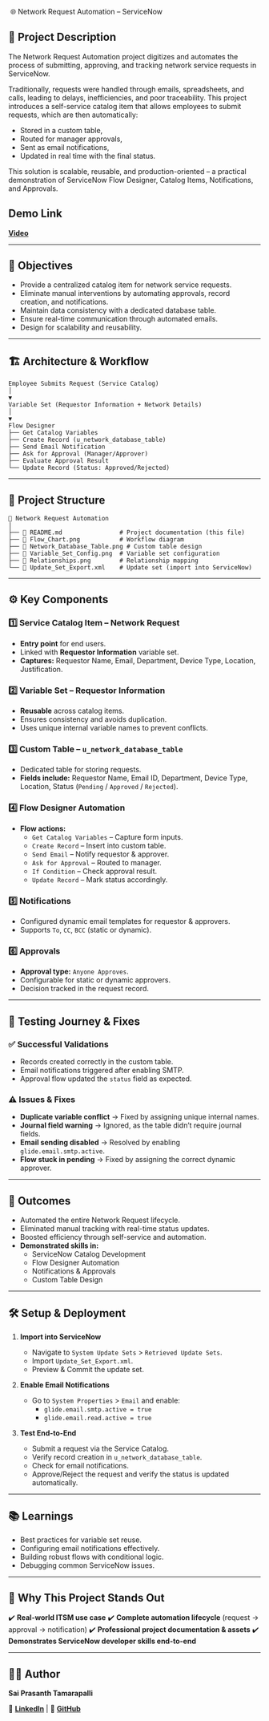 
﻿ 🌐 Network Request Automation – ServiceNow

## 📝 Project Description

The Network Request Automation project digitizes and automates the process of submitting, approving, and tracking network service requests in ServiceNow.

Traditionally, requests were handled through emails, spreadsheets, and calls, leading to delays, inefficiencies, and poor traceability. This project introduces a self-service catalog item that allows employees to submit requests, which are then automatically:

- Stored in a custom table,
- Routed for manager approvals,
- Sent as email notifications,
- Updated in real time with the final status.

This solution is scalable, reusable, and production-oriented – a practical demonstration of ServiceNow Flow Designer, Catalog Items, Notifications, and Approvals.

## Demo Link
**[Video](https/www.com)**

---

## 🎯 Objectives

- Provide a centralized catalog item for network service requests.
- Eliminate manual interventions by automating approvals, record creation, and notifications.
- Maintain data consistency with a dedicated database table.
- Ensure real-time communication through automated emails.
- Design for scalability and reusability.

---

## 🏗️ Architecture & Workflow
```
Employee Submits Request (Service Catalog)
│
▼
Variable Set (Requestor Information + Network Details)
│
▼
Flow Designer
├── Get Catalog Variables
├── Create Record (u_network_database_table)
├── Send Email Notification
├── Ask for Approval (Manager/Approver)
├── Evaluate Approval Result
└── Update Record (Status: Approved/Rejected)
```

---

## 📂 Project Structure
```
📁 Network Request Automation
│
├── 📄 README.md                # Project documentation (this file)
├── 📄 Flow_Chart.png           # Workflow diagram
├── 📄 Network_Database_Table.png # Custom table design
├── 📄 Variable_Set_Config.png  # Variable set configuration
├── 📄 Relationships.png        # Relationship mapping
└── 📄 Update_Set_Export.xml    # Update set (import into ServiceNow)

```
---

## ⚙️ Key Components

### 1️⃣ Service Catalog Item – Network Request

- **Entry point** for end users.
- Linked with **Requestor Information** variable set.
- **Captures:** Requestor Name, Email, Department, Device Type, Location, Justification.

### 2️⃣ Variable Set – Requestor Information

- **Reusable** across catalog items.
- Ensures consistency and avoids duplication.
- Uses unique internal variable names to prevent conflicts.

### 3️⃣ Custom Table – `u_network_database_table`

- Dedicated table for storing requests.
- **Fields include:** Requestor Name, Email ID, Department, Device Type, Location, Status (`Pending` / `Approved` / `Rejected`).

### 4️⃣ Flow Designer Automation

- **Flow actions:**
  - `Get Catalog Variables` – Capture form inputs.
  - `Create Record` – Insert into custom table.
  - `Send Email` – Notify requestor & approver.
  - `Ask for Approval` – Routed to manager.
  - `If Condition` – Check approval result.
  - `Update Record` – Mark status accordingly.

### 5️⃣ Notifications

- Configured dynamic email templates for requestor & approvers.
- Supports `To`, `CC`, `BCC` (static or dynamic).

### 6️⃣ Approvals

- **Approval type:** `Anyone Approves`.
- Configurable for static or dynamic approvers.
- Decision tracked in the request record.

---

## 🧪 Testing Journey & Fixes

### ✅ Successful Validations

- Records created correctly in the custom table.
- Email notifications triggered after enabling SMTP.
- Approval flow updated the `status` field as expected.

### ⚠️ Issues & Fixes

- **Duplicate variable conflict** → Fixed by assigning unique internal names.
- **Journal field warning** → Ignored, as the table didn’t require journal fields.
- **Email sending disabled** → Resolved by enabling `glide.email.smtp.active`.
- **Flow stuck in pending** → Fixed by assigning the correct dynamic approver.

---

## 🚀 Outcomes

- Automated the entire Network Request lifecycle.
- Eliminated manual tracking with real-time status updates.
- Boosted efficiency through self-service and automation.
- **Demonstrated skills in:**
  - ServiceNow Catalog Development
  - Flow Designer Automation
  - Notifications & Approvals
  - Custom Table Design

---

## 🛠️ Setup & Deployment

1.  **Import into ServiceNow**
    - Navigate to `System Update Sets` > `Retrieved Update Sets`.
    - Import `Update_Set_Export.xml`.
    - Preview & Commit the update set.

2.  **Enable Email Notifications**
    - Go to `System Properties` > `Email` and enable:
      - `glide.email.smtp.active = true`
      - `glide.email.read.active = true`

3.  **Test End-to-End**
    - Submit a request via the Service Catalog.
    - Verify record creation in `u_network_database_table`.
    - Check for email notifications.
    - Approve/Reject the request and verify the status is updated automatically.

---

## 📚 Learnings

- Best practices for variable set reuse.
- Configuring email notifications effectively.
- Building robust flows with conditional logic.
- Debugging common ServiceNow issues.

---

## 🌟 Why This Project Stands Out

✔️ **Real-world ITSM use case**
✔️ **Complete automation lifecycle** (request → approval → notification)
✔️ **Professional project documentation & assets**
✔️ **Demonstrates ServiceNow developer skills end-to-end**

---

## 👨‍💻 Author

**Sai Prasanth Tamarapalli**

🔗 **[LinkedIn](https://www.linkedin.com/in/prasanth-tamarapalli-48b27b256/)** | 🔗 **[GitHub](https://github.com/SaiPrasanth27)**

